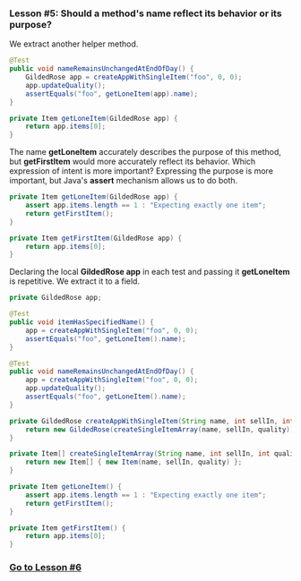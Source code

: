 ### Lesson #5: Should a method's name reflect its behavior or its purpose?
We extract another helper method.

```java
@Test
public void nameRemainsUnchangedAtEndOfDay() {
    GildedRose app = createAppWithSingleItem("foo", 0, 0);
    app.updateQuality();
    assertEquals("foo", getLoneItem(app).name);
}

private Item getLoneItem(GildedRose app) {
    return app.items[0];
}
```
The name **getLoneItem** accurately describes the purpose of this method, but **getFirstItem** would more accurately
reflect its behavior.  Which expression of intent is more important?  Expressing the purpose is more important, but
Java's **assert** mechanism allows us to do both.

```java
private Item getLoneItem(GildedRose app) {
    assert app.items.length == 1 : "Expecting exactly one item";
    return getFirstItem();
}

private Item getFirstItem(GildedRose app) {
    return app.items[0];
}
```
Declaring the local **GildedRose app** in each test and passing it **getLoneItem** is repetitive.  We extract it to a field.

```java
private GildedRose app;

@Test
public void itemHasSpecifiedName() {
    app = createAppWithSingleItem("foo", 0, 0);
    assertEquals("foo", getLoneItem().name);
}

@Test
public void nameRemainsUnchangedAtEndOfDay() {
    app = createAppWithSingleItem("foo", 0, 0);
    app.updateQuality();
    assertEquals("foo", getLoneItem().name);
}

private GildedRose createAppWithSingleItem(String name, int sellIn, int quality) {
    return new GildedRose(createSingleItemArray(name, sellIn, quality));
}

private Item[] createSingleItemArray(String name, int sellIn, int quality) {
    return new Item[] { new Item(name, sellIn, quality) };
}

private Item getLoneItem() {
    assert app.items.length == 1 : "Expecting exactly one item";
    return getFirstItem();
}

private Item getFirstItem() {
    return app.items[0];
}
```
### [Go to Lesson #6](https://github.com/d215steinberg/GildedRose-Java/tree/Lesson%236)
